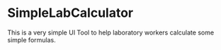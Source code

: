 # SimpleLabCalculator

This is a very simple UI Tool to help laboratory workers calculate some simple formulas.
